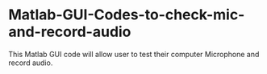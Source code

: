 # Matlab-GUI-Codes-to-check-mic-and-record-audio
This Matlab GUI code will allow user to test their computer Microphone and record audio. 
